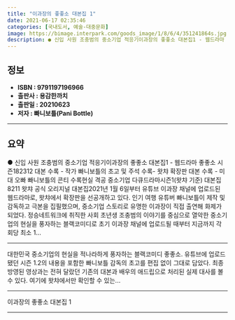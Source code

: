 ```yaml
---
title: "이과장의 좋좋소 대본집 1"
date: 2021-06-17 02:35:46
categories: [국내도서, 예술-대중문화]
image: https://bimage.interpark.com/goods_image/1/8/6/4/351241864s.jpg
description: ● 신입 사원 조충범의 중소기업 적응기이과장의 좋좋소 대본집1 - 웹드라마 좋좋소 시즌182312 대본 수록 - 작가 빠니보틀의 초고 및 주석 수록- 왓챠 확장판 대본 수록 - 미대 오빠 빠니보틀의 콘티 수록현실 격공 중소기업 다큐드라마시즌1(왓챠 기준) 대본집 8211 왓챠 공식 오
---
```


## **정보**

- **ISBN : 9791197196966**
- **출판사 : 용감한까치**
- **출판일 : 20210623**
- **저자 : 빠니보틀(Pani Bottle)**

------



## **요약**

●  신입 사원 조충범의 중소기업 적응기이과장의 좋좋소 대본집1 - 웹드라마 좋좋소 시즌182312 대본 수록 - 작가 빠니보틀의 초고 및 주석 수록- 왓챠 확장판 대본 수록 - 미대 오빠 빠니보틀의 콘티 수록현실 격공 중소기업 다큐드라마시즌1(왓챠 기준) 대본집 8211 왓챠 공식 오리지널 대본집2021년 1월 6일부터 유튜브 이과장 채널에 업로드된 웹드라마로, 왓챠에서 확장판을 선공개하고 있다. 인기 여행 유튜버 빠니보틀이 제작 및 감독하고 극본을 집필했으며, 중소기업 스토리로 유명한 이과장이 직접 출연해 화제가 되었다. 정승네트워크에 취직한 사회 초년생 조충범의 이야기를 중심으로 열악한 중소기업의 현실을 풍자하는 블랙코미디로 초기 이과장 채널에 업로드될 때부터 지금까지 각 회당 최소 1...

------

대한민국 중소기업의 현실을 적나라하게 풍자하는 블랙코미디 좋좋소. 유튜브에 업로드 됐던 시즌 1.2의 내용을 포함한 빠니보틀 감독의 초고를 편집 없이 그대로 담았다. 최종 방영된 영상과는 전혀 달랐던 기존의 대본과 배우의 애드립으로 처리된 실제 대사를 볼 수 있다. 여기에 왓챠에서만 확인할 수 있는... 

------


이과장의 좋좋소 대본집 1 

------


